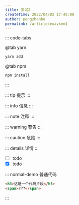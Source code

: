 ```yaml
---
title: 面试2
createTime: 2022/04/03 17:48:00
author: pengzhanbo
permalink: /article/exavsmm1
---
```


::: code-tabs

@tab yarn
``` bash
yarn add
```

@tab npm
``` bash
npm install
```

:::

::: tip
提示
:::

::: info
信息
:::

::: note
注释
:::

::: warning
警告
:::

::: caution
危险 
:::

::: details
详情
:::


- [ ] todo
- [x] todo

::: normal-demo 普通代码
```html
<h3>这是一个代码片段</h3>
<span>???</span>
```
:::
